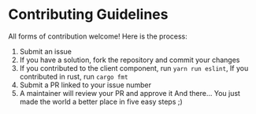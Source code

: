 # Contributing Guidelines
All forms of contribution welcome! Here is the process:
1. Submit an issue
2. If you have a solution, fork the repository and commit your changes
3. If you contributed to the client component, run `yarn run eslint`, If you contributed in rust, run `cargo fmt`
4. Submit a PR linked to your issue number
5. A maintainer will review your PR and approve it
And there... You just made the world a better place in five easy steps ;)
